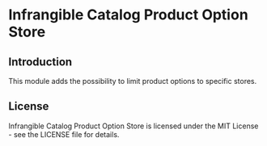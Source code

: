 # Infrangible Catalog Product Option Store

## Introduction

This module adds the possibility to limit product options to specific stores.

## License

Infrangible Catalog Product Option Store is licensed under the MIT License - see the LICENSE file for details.
